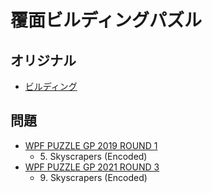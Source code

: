 # 覆面ビルディングパズル

## オリジナル
- [ビルディング](skyscrapers.md)

## 問題
- [WPF PUZZLE GP 2019 ROUND 1](../questions/wpfpgp2019-1.md)
	- 5\. Skyscrapers (Encoded)
- [WPF PUZZLE GP 2021 ROUND 3](../questions/wpfpgp2021-3.md)
	- 9\. Skyscrapers (Encoded)
